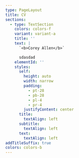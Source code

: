 ```yaml
---
type: PageLayout
title: CV
sections:
  - type: TextSection
    colors: colors-f
    variant: variant-a
    title: ''
    text: |
      `<b>Corey Allen</b>`

      sdasdad
    elementId: ''
    styles:
      self:
        height: auto
        width: narrow
        padding:
          - pt-28
          - pb-28
          - pl-4
          - pr-4
        justifyContent: center
      title:
        textAlign: left
      subtitle:
        textAlign: left
      text:
        textAlign: left
addTitleSuffix: true
colors: colors-b
---
```

